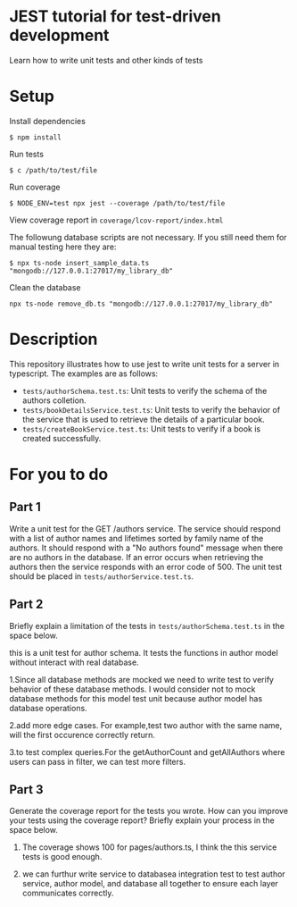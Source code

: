 # JEST tutorial for test-driven development

Learn how to write unit tests and other kinds of tests

# Setup

Install dependencies

`$ npm install`

Run tests

`$ c /path/to/test/file`

Run coverage

`$ NODE_ENV=test npx jest --coverage /path/to/test/file`

View coverage report in `coverage/lcov-report/index.html`

The followung database scripts are not necessary. If you still need
them for manual testing here they are:

`$ npx ts-node insert_sample_data.ts "mongodb://127.0.0.1:27017/my_library_db"`

Clean the database

`npx ts-node remove_db.ts "mongodb://127.0.0.1:27017/my_library_db"`

# Description

This repository illustrates how to use jest to write unit tests
for a server in typescript. The examples are as follows:

- `tests/authorSchema.test.ts`: Unit tests to verify the schema of the authors colletion.
- `tests/bookDetailsService.test.ts`: Unit tests to verify the behavior of the service that is used to retrieve the details of a particular book.
- `tests/createBookService.test.ts`: Unit tests to verify if a book is created successfully.

# For you to do

## Part 1

Write a unit test for the GET /authors service.
The service should respond with a list of author names and lifetimes sorted by family name of the authors. It should respond
with a "No authors found" message when there are no authors in the database. If an error occurs when retrieving the authors then the
service responds with an error code of 500. The unit test
should be placed in `tests/authorService.test.ts`.

## Part 2

Briefly explain a limitation of the tests in `tests/authorSchema.test.ts` in the space below.

this is a unit test for author schema. It tests the functions in author model without interact with real database.

1.Since all database methods are mocked we need to write test to verify behavior of these database methods. I would consider not to mock database methods for this model test unit because author model has database operations.

2.add more edge cases. For example,test two author with the same name, will the first occurence correctly return.

3.to test complex queries.For the getAuthorCount and getAllAuthors where users can pass in filter, we can test more filters.

## Part 3

Generate the coverage report for the tests you wrote. How can you improve
your tests using the coverage report? Briefly explain your
process in the space below.

1. The coverage shows 100 for pages/authors.ts, I think the this service tests is good enough.

2. we can furthur write service to databasea integration test to test author service, author model, and database all together to ensure each layer communicates correctly.
